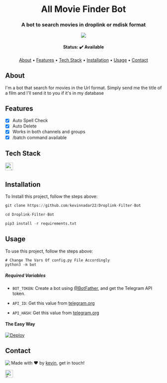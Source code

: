 
<h1 align="center">
	All Movie Finder Bot
</h1>

<h3 align="center">
	A bot to search movies in droplink or mdisk format
</h3>

<p align="center">
	<img src="https://img.shields.io/badge/PRs-welcome-brightgreen.svg?style=flat-square"/>
</p>

<h4 align="center">
	Status: ✔️ Available
</h4>

<p align="center">
	<a href="#about">About</a> •
	<a href="#features">Features</a> •
	<a href="#tech-stack">Tech Stack</a> •
	<a href="#installation">Installation</a> •
	<a href="#usage">Usage</a> • 
	<a href="#contact">Contact</a> 
</p>

## About
I'm a bot that search for movies in the Url format. Simply send me the title of a film and I'll send it to you if it's in my database

## Features
* [x] Auto Spell Check
* [x] Auto Delete
* [x] Works in both channels and groups
* [x] /batch command available

## Tech Stack
<img src="https://img.shields.io/badge/Python-05122A?style=flat&logo=python" alt="python Badge" height="25">&nbsp;

## Installation
To Install this project, follow the steps above:
```python
git clone https://github.com/kevinnadar22/Droplink-Filter-Bot

cd Droplink-Filter-Bot

pip3 install -r requirements.txt
```

## Usage
To use this project, follow the steps above:
```pytho
# Change The Vars Of config.py File Accordingly
python3 -m bot
```

##### Required Variables

* `BOT_TOKEN`: Create a bot using [@BotFather](https://telegram.dog/BotFather), and get the Telegram API token.

* `API_ID`: Get this value from [telegram.org](https://my.telegram.org/apps)
* `API_HASH`: Get this value from [telegram.org](https://my.telegram.org/apps)


#### The Easy Way

[![Deploy](https://www.herokucdn.com/deploy/button.svg)](https://heroku.com/deploy?template=https://github.com/Dkmovie/Movie-Finder-kod)



## Contact
<img align="left" src="https://avatars.githubusercontent.com/kevinnadar22?size=100">

Made with ❤️ by [kevin](https://github.com/kevinnadar22), get in touch!

<a href="mailto:jesikamaraj@gmail.com" target="_blank"><img src="https://img.shields.io/badge/Email-D14836?style=flat&logo=gmail&logoColor=white" alt="Email Badge" height="25"></a>&nbsp;

<br clear="left"/>
